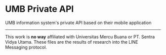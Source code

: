 # UMB Private API
UMB information system's private API based on their mobile application

----

This work is **no way** affiliated with Universitas Mercu Buana or PT. Sentra Vidya Utama. These files are the results of research into the LINE Messaging protocol.
